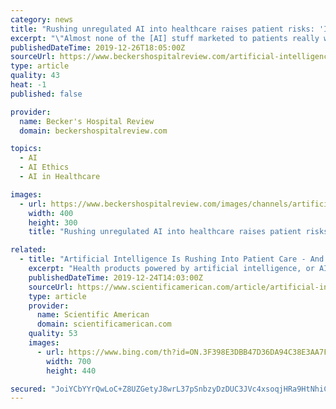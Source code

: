 ```yaml
---
category: news
title: "Rushing unregulated AI into healthcare raises patient risks: 'I don't think we want to fail fast'"
excerpt: "\"Almost none of the [AI] stuff marketed to patients really works,\" Ezekiel Emanuel, MD, PhD, professor of medical ethics and health policy at Philadelphia-based University of Pennsylvania's Perelman School of Medicine, told the news outlets. To avoid the potentially disastrous consequences of ineffective AI, the FDA will need to implement more ..."
publishedDateTime: 2019-12-26T18:05:00Z
sourceUrl: https://www.beckershospitalreview.com/artificial-intelligence/rushing-unregulated-ai-into-healthcare-raises-patient-risks-i-don-t-think-we-want-to-fail-fast.html
type: article
quality: 43
heat: -1
published: false

provider:
  name: Becker's Hospital Review
  domain: beckershospitalreview.com

topics:
  - AI
  - AI Ethics
  - AI in Healthcare

images:
  - url: https://www.beckershospitalreview.com/images/channels/artificial-intelligence/1.jpg
    width: 400
    height: 300
    title: "Rushing unregulated AI into healthcare raises patient risks: 'I don't think we want to fail fast'"

related:
  - title: "Artificial Intelligence Is Rushing Into Patient Care - And Could Raise Risks"
    excerpt: "Health products powered by artificial intelligence, or AI, are streaming into our lives, from virtual doctor apps to wearable sensors and drugstore chatbots. IBM boasted that its AI could “outthink cancer.” Others say computer systems that read X-rays will make radiologists obsolete. “There’s nothing that I’ve seen in my 30-plus years ..."
    publishedDateTime: 2019-12-24T14:03:00Z
    sourceUrl: https://www.scientificamerican.com/article/artificial-intelligence-is-rushing-into-patient-care-and-could-raise-risks/
    type: article
    provider:
      name: Scientific American
      domain: scientificamerican.com
    quality: 53
    images:
      - url: https://www.bing.com/th?id=ON.3F398E3DBB47D36DA94C38E3AA7F8032
        width: 700
        height: 440

secured: "JoiYCbYYrQwLoC+Z8UZGetyJ8wrL37pSnbzyDzDUC3JVc4xsoqjHRa9HtNhiCrvWyeR0qKZbjsIacMK2mddDt1KqxGYHj9Rk21rUoP7t1rbUkPY/AEN5wAc76DlPmzAL2V3hYc4jkVUnzpI5w5chVkwd8hCkG2QFJ8TTHOs/PjJEVtaWqPtgpQiA5jx59as82Xjtewu+gXANy38cptE4TOVhUOqeFD1Nj4ONSvhabfh6SQ8Kph60UN+B+2bPPGxfwEAmw6wT76Lj+t9L6joa/w==;cdDrOHUPfKu6NRtOuoO6pA=="
---
```


